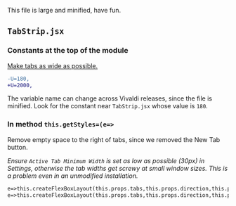 This file is large and minified, have fun.

## `TabStrip.jsx`

### Constants at the top of the module
[Make tabs as wide as possible.](https://gist.github.com/Aldaviva/39e4472ab7a5ee50473de74df826d928)

```diff
-U=180,
+U=2000,
```
The variable name can change across Vivaldi releases, since the file is minified. Look for the constant near `TabStrip.jsx` whose value is `180`.

### In method `this.getStyles=(e=>`	
Remove empty space to the right of tabs, since we removed the New Tab button.	

 *Ensure `Active Tab Minimum Width` is set as low as possible (30px) in Settings, otherwise the tab widths get screwy at small window sizes. This is a problem even in an unmodified installation.*	
```diff	
e=>this.createFlexBoxLayout(this.props.tabs,this.props.direction,this.props.maxWidth,this.props.maxHeight	
e=>this.createFlexBoxLayout(this.props.tabs,this.props.direction,this.props.maxWidth+60,this.props.maxHeight	
```